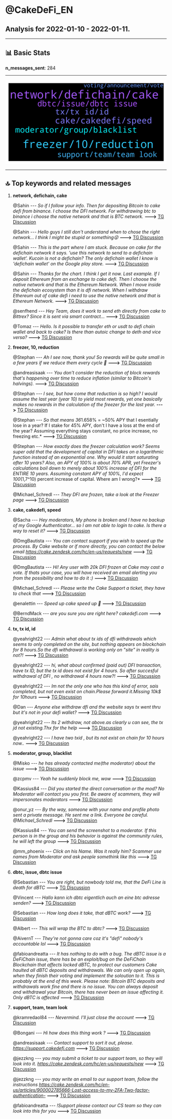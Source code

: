 # **@CakeDeFi_EN**
 ## Analysis for **2022-01-10** - **2022-01-11**.

---

## 📊 **Basic Stats**

**n_messages_sent**: 284

---
![wordcloud](CakeDeFi_EN_1Days_wordcloud.png)

---


## 🔝 **Top keywords and related messages**

1. **network, defichain, cake**

    @Sahin --- *So if I follow your info. Then for depositing Bitcoin to cake defi from binance. I choose the DFI network. For withdrawing btc to binance i choose the native network and that is BTC network.* **--->** [TG Discussion](https://t.me/CakeDeFi_EN/162808)

    @Sahin --- *Hello guys I still don't understand when to chose the right network... I think I might be stupid or something😜* **--->** [TG Discussion](https://t.me/CakeDeFi_EN/162803)

    @Sahin --- *This is the part where I am stuck. Because on cake for the defichain network it says. 'use this network to send to a defichain wallet'. Kucoin is not a defichain? The only defichain wallet I know is 'defichain wallet' on the Google play store.* **--->** [TG Discussion](https://t.me/CakeDeFi_EN/162794)

    @Sahin --- *Thanks for the chart. I think I get it now. Last example. If I deposit Ethereum from an exchange to cake defi. Then I choose the native network and that is the Ethereum Network. When I move inside the defichain ecosystem than it is dfi network. When I withdraw Ethereum out of cake defi i need to use the native network and that is Ethereum Network.* **--->** [TG Discussion](https://t.me/CakeDeFi_EN/162813)

    @senfhend --- *Hey Team, does it work to send eth directly from cake to Bittrex? Since it is sent via smart contract…* **--->** [TG Discussion](https://t.me/CakeDeFi_EN/163234)

    @Tomaz --- *Hello. Is it possible to transfer eth or usdt to defi chain wallet and back to cake? Is there than autoic change to deth and vice versa?* **--->** [TG Discussion](https://t.me/CakeDeFi_EN/162996)

2. **freezer, 10, reduction**

    @Stephan --- *Ah I see now, thank you! So rewards will be quite small in a few years if we reduce them every cycle 🙁* **--->** [TG Discussion](https://t.me/CakeDeFi_EN/162938)

    @andreasisaak --- *You don't consider the reduction of block rewards that's happening over time to reduce inflation (similar to Bitcoin's halvings).* **--->** [TG Discussion](https://t.me/CakeDeFi_EN/162928)

    @Stephan --- *I see, but how come that reduction is so high? I would assume the last year (year 10) to yield most rewards, yet one basically makes no rewards in the calculation of the freezer for the last year.* **--->** [TG Discussion](https://t.me/CakeDeFi_EN/162931)

    @Stephan --- *So that means 36*1.658% = ~50% APY that I esentially lose in a year? If I stake for 45% APY, don't I have a loss at the end of the year? Assuming everything stays constant, no price increase, no freezing etc.* **--->** [TG Discussion](https://t.me/CakeDeFi_EN/162933)

    @Stephan --- *How exactly does the freezer calculation work? Seems super odd that the development of capital in DFI takes on a logarithmic function instead of an exponential one. Why would it start saturating after 10 years? Also, an APY of 100% is about 70% APR, yet Freezer's calculations boil down to merely about 100% increase of DFI for the ENTIRE 10 years. Assuming constant APY of 100%, I'd expect 100*(1,7^10) percent increase of capital. Where am I wrong?* **--->** [TG Discussion](https://t.me/CakeDeFi_EN/162927)

    @Michael_Schredl --- *They DFI are frozen, take a look at the Freezer page* **--->** [TG Discussion](https://t.me/CakeDeFi_EN/162711)

3. **cake, cakedefi, speed**

    @Sacha --- *Hey moderators, My phone is broken and I have no backup of my Google Authenticator… so I am not able to login to cake. Is there a way to reset it?* **--->** [TG Discussion](https://t.me/CakeDeFi_EN/162907)

    @DmgBautista --- *You can contact support if you wish to speed up the process. By Cake website or if more directly, you can contact the below email  https://cake.zendesk.com/hc/en-us/requests/new* **--->** [TG Discussion](https://t.me/CakeDeFi_EN/163422)

    @DmgBautista --- *Hi! Any user with 20k DFI frozen at Cake may cast a vote. If thats your case, you will have received an email alerting you from the possibility and how to do it :)* **--->** [TG Discussion](https://t.me/CakeDeFi_EN/163473)

    @Michael_Schredl --- *Please write the Cake Support a ticket, they have to check that* **--->** [TG Discussion](https://t.me/CakeDeFi_EN/163227)

    @enalettin --- *Speed up cake speed up 🐢* **--->** [TG Discussion](https://t.me/CakeDeFi_EN/163201)

    @BerndMack --- *are you sure you are right here? cakedefi.com* **--->** [TG Discussion](https://t.me/CakeDeFi_EN/162753)

4. **tx, tx id, id**

    @yeahright22 --- *Admin what about tx ids of dfi withdrawals which seems to only completed on the site, but nothing appears on blockchain for 8 hours.So the dfi withdrawal is working only on "site" in reality is not?!* **--->** [TG Discussion](https://t.me/CakeDeFi_EN/163292)

    @yeahright22 --- *hi, what about confirmed (paid out) DFI transaction, have tx ID, but the tx id does not exist for 4 hours. So after succesful withdrawal of DFI , no withdrawal 4 hours now?!* **--->** [TG Discussion](https://t.me/CakeDeFi_EN/163226)

    @yeahright22 --- *Im not the only one who has this kind of error, sais completed, but not even exist on chain.Please forward it.Missing 10k$ for 10hours* **--->** [TG Discussion](https://t.me/CakeDeFi_EN/163440)

    @Dan --- *Anyone else withdraw dfi and the website says tx went thru but it's not in your defi wallet?* **--->** [TG Discussion](https://t.me/CakeDeFi_EN/163376)

    @yeahright22 --- *Its 2 withdraw, not above.as clearly u can see, the tx jd not existing.Thx for the help* **--->** [TG Discussion](https://t.me/CakeDeFi_EN/163444)

    @yeahright22 --- *I have two txid , but its not exist on chain for 10 hours now..* **--->** [TG Discussion](https://t.me/CakeDeFi_EN/163432)

5. **moderator, group, blacklist**

    @Misko --- *he has already contacted me(the moderator) about the issue* **--->** [TG Discussion](https://t.me/CakeDeFi_EN/163104)

    @zcpmv --- *Yeah he suddenly block me, wow* **--->** [TG Discussion](https://t.me/CakeDeFi_EN/162762)

    @Kassius84 --- *Did you started the direct conversation or the mod? No Moderator will contact you you first. Be aware of scammers, they will impersonates moderators* **--->** [TG Discussion](https://t.me/CakeDeFi_EN/163107)

    @onur_yz --- *By the way, someone with your name and profile photo sent a private message. He sent me a link.  Everyone be careful. @Michael_Schredl* **--->** [TG Discussion](https://t.me/CakeDeFi_EN/162726)

    @Kassius84 --- *You can send the screenshot to a moderator. If this person is in the group and his behavior is against the community rules, he will left the group* **--->** [TG Discussion](https://t.me/CakeDeFi_EN/163103)

    @mm_phoenix --- *Click on his Name. Was it really him? Scammer use names from Moderator and ask people somethink like this* **--->** [TG Discussion](https://t.me/CakeDeFi_EN/162761)

6. **dbtc, issue, dbtc issue**

    @Sebastian --- *You are right,  but nowbody told me, that the DeFi Line is death for dBTC* **--->** [TG Discussion](https://t.me/CakeDeFi_EN/163212)

    @Vincent --- *Hallo kann ich dbtc eigentlich auch an eine btc adresse senden?* **--->** [TG Discussion](https://t.me/CakeDeFi_EN/163407)

    @Sebastian --- *How long does it take, that dBTC work?* **--->** [TG Discussion](https://t.me/CakeDeFi_EN/163207)

    @Albert --- *This will wrap the BTC to dbtc?* **--->** [TG Discussion](https://t.me/CakeDeFi_EN/163165)

    @AivernT --- *They're not gonna care coz it's "defi" nobody's accountable lol* **--->** [TG Discussion](https://t.me/CakeDeFi_EN/163237)

    @fabioandreatta --- *It has nothing to do with a bug. The dBTC issue is a DeFiChain issue, there has be an exploit/bug on the DeFiChain Blockchain that affects locked dBTC, to protect our customers Cake haulted all dBTC deposits and withdrawals. We can only open up again, when they finish their voting and implement the soloution to it. This is probably at the end of this week.   Please note: Bitcoin BTC deposits and withdrawals work fine and there is no issue. You can always deposit and withdrawal your Bitcoin, there has never been an issue affecting it. Only dBTC is affected* **--->** [TG Discussion](https://t.me/CakeDeFi_EN/163284)

7. **support, team, team look**

    @kramredaol84 --- *Nevermind. I'll just close the account* **--->** [TG Discussion](https://t.me/CakeDeFi_EN/163418)

    @Bongani --- *Hi how does this thing work ?* **--->** [TG Discussion](https://t.me/CakeDeFi_EN/163068)

    @andreasisaak --- *Contact support to sort it out, please. https://support.cakedefi.com* **--->** [TG Discussion](https://t.me/CakeDeFi_EN/163013)

    @jezzkng --- *you may submit a ticket to our support team, so they will look into it.   https://cake.zendesk.com/hc/en-us/requests/new* **--->** [TG Discussion](https://t.me/CakeDeFi_EN/162963)

    @jezzkng --- *you may write an email to our support team, follow the instructions https://cake.zendesk.com/hc/en-us/articles/900002785666-Lost-access-to-my-2FA-Two-factor-authentication-* **--->** [TG Discussion](https://t.me/CakeDeFi_EN/162913)

    @fabioandreatta --- *!Support please contact our CS team so they can look into this for you* **--->** [TG Discussion](https://t.me/CakeDeFi_EN/163293)

